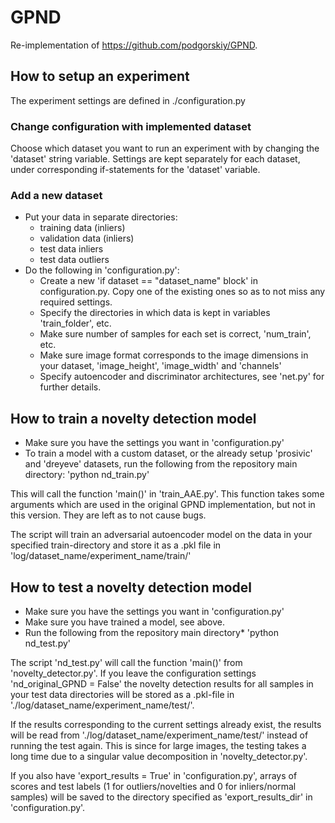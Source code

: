 # GPND
Re-implementation of https://github.com/podgorskiy/GPND.

## How to setup an experiment
The experiment settings are defined in ./configuration.py

### Change configuration with implemented dataset
Choose which dataset you want to run an experiment with by changing the 'dataset' string variable. Settings are kept separately for each dataset, under corresponding if-statements for the 'dataset' variable.

### Add a new dataset
* Put your data in separate directories:
    * training data (inliers)
    * validation data (inliers)
    * test data inliers
    * test data outliers
* Do the following in 'configuration.py':
    * Create a new 'if dataset == "dataset_name" block' in configuration.py. Copy one of the existing ones so as to not miss any required settings. 
    * Specify the directories in which data is kept in variables 'train_folder', etc.
    * Make sure number of samples for each set is correct, 'num_train', etc.
    * Make sure image format corresponds to the image dimensions in your dataset, 'image_height', 'image_width' and 'channels'
    * Specify autoencoder and discriminator architectures, see 'net.py' for further details.

## How to train a novelty detection model
* Make sure you have the settings you want in 'configuration.py'
* To train a model with a custom dataset, or the already setup 'prosivic' and 'dreyeve' datasets, run the following from the repository main directory:
'python nd_train.py'

This will call the function 'main()' in 'train_AAE.py'. This function takes some arguments which are used in the original GPND implementation, but not in this version. They are left as to not cause bugs.

The script will train an adversarial autoencoder model on the data in your specified train-directory and store it as a .pkl file in 'log/dataset_name/experiment_name/train/'

## How to test a novelty detection model
* Make sure you have the settings you want in 'configuration.py'
* Make sure you have trained a model, see above.
* Run the following from the repository main directory*
'python nd_test.py'

The script 'nd_test.py' will call the function 'main()' from 'novelty_detector.py'. If you leave the configuration settings 'nd_original_GPND = False' the novelty detection results for all samples in your test data directories will be stored as a .pkl-file in './log/dataset_name/experiment_name/test/'.

If the results corresponding to the current settings already exist, the results will be read from './log/dataset_name/experiment_name/test/' instead of running the test again. This is since for large images, the testing takes a long time due to a singular value decomposition in 'novelty_detector.py'.

If you also have 'export_results = True' in 'configuration.py', arrays of scores and test labels (1 for outliers/novelties and 0 for inliers/normal samples) will be saved to the directory specified as 'export_results_dir' in 'configuration.py'.




